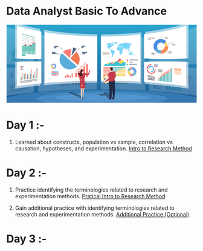 # Data Analyst Basic To Advance 

![](/DA.png)

# Day 1 :-


1. Learned about constructs, population vs sample, correlation vs causation, hypotheses, and experimentation.
[Intro to Research Method ](https://classroom.udacity.com/courses/ud134-nd/lessons/4601188734/concepts/560159680923#)


# Day 2 :-

1. Practice identifying the terminologies related to research and experimentation methods.
[Pratical Intro to Research Method ](https://classroom.udacity.com/courses/ud134-nd/lessons/4591758867/concepts/43991285560923)

2. Gain additional practice with identifying terminologies related to research and experimentation methods.
[ Additional Practice (Optional)](https://classroom.udacity.com/courses/ud134-nd/lessons/4590838740/concepts/2514367180923)

# Day 3 :-

